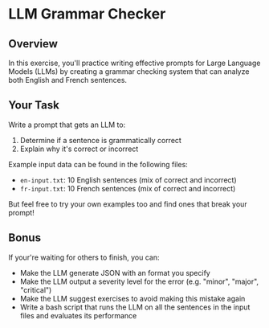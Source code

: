 # LLM Grammar Checker

## Overview
In this exercise, you'll practice writing effective prompts for Large Language Models (LLMs) by creating a grammar checking system that can analyze both English and French sentences.

## Your Task
Write a prompt that gets an LLM to:
1. Determine if a sentence is grammatically correct
2. Explain why it's correct or incorrect

Example input data can be found in the following files:
- `en-input.txt`: 10 English sentences (mix of correct and incorrect)
- `fr-input.txt`: 10 French sentences (mix of correct and incorrect)

But feel free to try your own examples too and find ones that break your prompt!

## Bonus
If your're waiting for others to finish, you can:

- Make the LLM generate JSON with an format you specify
- Make the LLM output a severity level for the error (e.g. "minor", "major", "critical")
- Make the LLM suggest exercises to avoid making this mistake again
- Write a bash script that runs the LLM on all the sentences in the input files and evaluates its performance